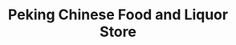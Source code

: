 ---
title: "Peking Chinese Food and Liquor Store"
url: /chesapeake-beach/peking-chinese-food-and-liquor-store/
shop: Spirituosen
---